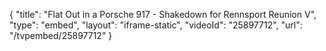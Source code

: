 {
    "title": "Flat Out in a Porsche 917 - Shakedown for Rennsport Reunion V",
    "type": "embed",
    "layout": "iframe-static",
    "videoId": "25897712",
    "url": "\/tvpembed\/25897712"
}
